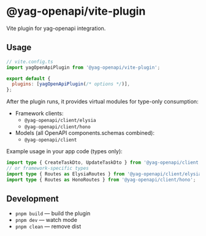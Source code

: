 # @yag-openapi/vite-plugin

Vite plugin for yag-openapi integration.

## Usage

```js
// vite.config.ts
import yagOpenApiPlugin from '@yag-openapi/vite-plugin';

export default {
  plugins: [yagOpenApiPlugin(/* options */)],
};
```

After the plugin runs, it provides virtual modules for type-only consumption:

- Framework clients:
  - `@yag-openapi/client/elysia`
  - `@yag-openapi/client/hono`
- Models (all OpenAPI components.schemas combined):
  - `@yag-openapi/client`

Example usage in your app code (types only):

```ts
import type { CreateTaskDto, UpdateTaskDto } from '@yag-openapi/client';
// or framework-specific types
import type { Routes as ElysiaRoutes } from '@yag-openapi/client/elysia';
import type { Routes as HonoRoutes } from '@yag-openapi/client/hono';
```

## Development

- `pnpm build` — build the plugin
- `pnpm dev` — watch mode
- `pnpm clean` — remove dist
